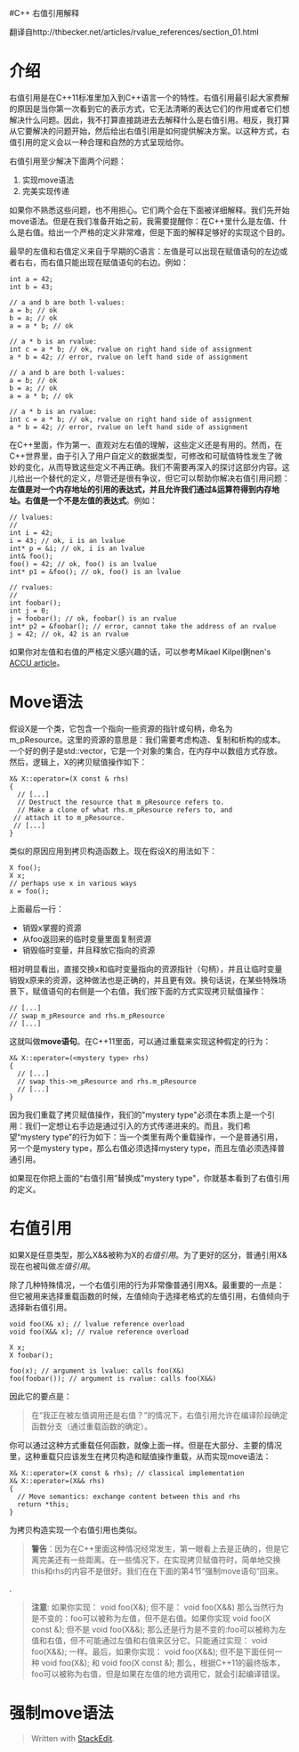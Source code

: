 
#C++ 右值引用解释

翻译自http://thbecker.net/articles/rvalue_references/section_01.html

介绍
====
右值引用是在C++11标准里加入到C++语言一个的特性。右值引用最引起大家费解的原因是当你第一次看到它的表示方式，它无法清晰的表达它们的作用或者它们想解决什么问题。因此，我不打算直接跳进去去解释什么是右值引用。相反，我打算从它要解决的问题开始，然后给出右值引用是如何提供解决方案。以这种方式，右值引用的定义会以一种合理和自然的方式呈现给你。

右值引用至少解决下面两个问题：

1. 实现move语法
1.  完美实现传递

如果你不熟悉这些问题，也不用担心。它们两个会在下面被详细解释。我们先开始move语法。但是在我们准备开始之前，我需要提醒你：在C++里什么是左值、什么是右值。给出一个严格的定义非常难，但是下面的解释足够好的实现这个目的。

最早的左值和右值定义来自于早期的C语言：左值是可以出现在赋值语句的左边或者右右，而右值只能出现在赋值语句的右边。例如：

    int a = 42;
    int b = 43;

    // a and b are both l-values:
    a = b; // ok
    b = a; // ok
    a = a * b; // ok

    // a * b is an rvalue:
    int c = a * b; // ok, rvalue on right hand side of assignment
    a * b = 42; // error, rvalue on left hand side of assignment

    // a and b are both l-values:
    a = b; // ok
    b = a; // ok
    a = a * b; // ok

    // a * b is an rvalue:
    int c = a * b; // ok, rvalue on right hand side of assignment
    a * b = 42; // error, rvalue on left hand side of assignment

在C++里面，作为第一、直观对左右值的理解，这些定义还是有用的。然而，在C++世界里，由于引入了用户自定义的数据类型，可修改和可赋值特性发生了微妙的变化，从而导致这些定义不再正确。我们不需要再深入的探讨这部分内容。这儿给出一个替代的定义，尽管还是很有争议，但它可以帮助你解决右值引用问题：**左值是对一个内存地址的引用的表达式，并且允许我们通过&运算符得到内存地址。右值是一个不是左值的表达式**。例如：

    // lvalues:
    //
    int i = 42;
    i = 43; // ok, i is an lvalue
    int* p = &i; // ok, i is an lvalue
    int& foo();
    foo() = 42; // ok, foo() is an lvalue
    int* p1 = &foo(); // ok, foo() is an lvalue

    // rvalues:
    //
    int foobar();
    int j = 0;
    j = foobar(); // ok, foobar() is an rvalue
    int* p2 = &foobar(); // error, cannot take the address of an rvalue
    j = 42; // ok, 42 is an rvalue

如果你对左值和右值的严格定义感兴趣的话，可以参考Mikael Kilpel鋓nen's [ACCU article](http://accu.org/index.php/journals/227)。

Move语法
========
假设X是一个类，它包含一个指向一些资源的指针或句柄，命名为m_pResource。这里的资源的意思是：我们需要考虑构造、复制和析构的成本。一个好的例子是std::vector，它是一个对象的集合，在内存中以数组方式存放。然后，逻辑上，X的拷贝赋值操作如下：

    X& X::operator=(X const & rhs)
    {
      // [...]
      // Destruct the resource that m_pResource refers to. 
      // Make a clone of what rhs.m_pResource refers to, and 
     // attach it to m_pResource.
     // [...]
    }

类似的原因应用到拷贝构造函数上。现在假设X的用法如下：

    X foo();
    X x;
    // perhaps use x in various ways
    x = foo();
 
 上面最后一行：
  
 * 销毁x掌握的资源
 * 从foo返回来的临时变量里面复制资源
 * 销毁临时变量，并且释放它指向的资源

相对明显看出，直接交换x和临时变量指向的资源指针（句柄），并且让临时变量销毁x原来的资源，这种做法也是正确的，并且更有效。换句话说，在某些特殊场景下，赋值语句的右侧是一个右值，我们按下面的方式实现拷贝赋值操作：

    // [...]
    // swap m_pResource and rhs.m_pResource
    // [...] 
 
 这就叫做**move语句**。在C++11里面，可以通过重载来实现这种假定的行为：

    X& X::operator=(<mystery type> rhs)
    {
      // [...]
      // swap this->m_pResource and rhs.m_pResource
      // [...]  
    }

因为我们重载了拷贝赋值操作，我们的"mystery type"必须在本质上是一个引用：我们一定想让右手边是通过引入的方式传递进来的。而且，我们希望“mystery type”的行为如下：当一个类里有两个重载操作，一个是普通引用，另一个是mystery type，那么右值必须选择mystery type，而且左值必须选择普通引用。

如果现在你把上面的“右值引用”替换成"mystery type"，你就基本看到了右值引用的定义。

右值引用
========
如果X是任意类型，那么X&&被称为X的*右值引用*。为了更好的区分，普通引用X&现在也被叫做*左值引用*。

除了几种特殊情况，一个右值引用的行为非常像普通引用X&。最重要的一点是：但它被用来选择重载函数的时候，左值倾向于选择老格式的左值引用，右值倾向于选择新右值引用。

    void foo(X& x); // lvalue reference overload
    void foo(X&& x); // rvalue reference overload

    X x;
    X foobar();

    foo(x); // argument is lvalue: calls foo(X&)
    foo(foobar()); // argument is rvalue: calls foo(X&&)

因此它的要点是：
>在“我正在被左值调用还是右值？”的情况下，右值引用允许在编译阶段确定函数分支（通过重载函数的确定）。

你可以通过这种方式重载任何函数，就像上面一样。但是在大部分、主要的情况里，这种重载只应该发生在拷贝构造和赋值操作重载，从而实现move语法：

    X& X::operator=(X const & rhs); // classical implementation
    X& X::operator=(X&& rhs)
    {
      // Move semantics: exchange content between this and rhs
      return *this;
    }

为拷贝构造实现一个右值引用也类似。

>**警告**：因为在C++里面这种情况经常发生，第一眼看上去是正确的，但是它离完美还有一些距离。在一些情况下，在实现拷贝赋值符时，简单地交换this和rhs的内容不是很好。我们在在下面的第4节“强制move语句”回来。     

.

>**注意**: 如果你实现：
void foo(X&);
但不是：
void foo(X&&)
那么当然行为是不变的：foo可以被称为左值，但不是右值。如果你实现
void foo(X const &);
但不是
void foo(X&&);
那么还是行为是不变的:foo可以被称为左值和右值，但不可能通过左值和右值来区分它。只能通过实现：
void foo(X&&);
一样。最后，如果你实现：
void foo(X&&);
但不是下面任何一种
void foo(X&);
和
void foo(X const &);
那么，根据C++11的最终版本，foo可以被称为右值，但是如果在左值的地方调用它，就会引起编译错误。

强制move语法
============









 > Written with [StackEdit](https://stackedit.io/).